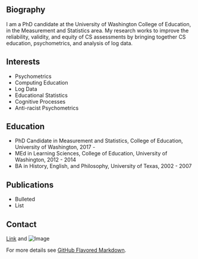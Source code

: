 ## Biography

I am a PhD candidate at the University of Washington College of Education, in the Measurement and Statistics area. My research works to improve the reliability, validity, and equity of CS assessments by bringing together CS education, psychometrics, and analysis of log data.

## Interests

- Psychometrics
- Computing Education
- Log Data
- Educational Statistics
- Cognitive Processes
- Anti-racist Psychometrics

## Education

- PhD Candidate in Measurement and Statistics, College of Education, University of Washington, 2017 -
- MEd in Learning Sciences, College of Education, University of Washington, 2012 - 2014
- BA in History, English, and Philosophy, University of Texas, 2002 - 2007

## Publications

- Bulleted
- List

## Contact

[Link](url) and ![Image](src)

For more details see [GitHub Flavored Markdown](https://guides.github.com/features/mastering-markdown/).


